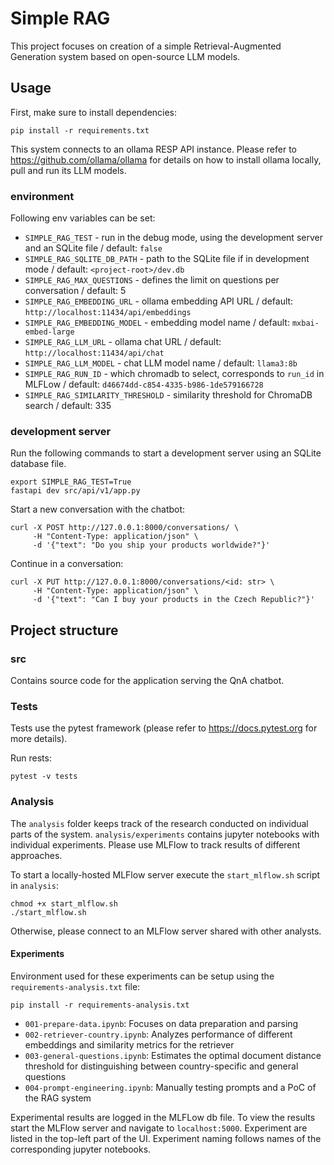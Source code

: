 # Simple RAG

This project focuses on creation of a simple Retrieval-Augmented Generation
system based on open-source LLM models.

## Usage

First, make sure to install dependencies:

```
pip install -r requirements.txt
```

This system connects to an ollama RESP API instance. Please refer
to https://github.com/ollama/ollama for details on how to install ollama
locally, pull and run its LLM models.

### environment

Following env variables can be set:

- `SIMPLE_RAG_TEST` - run in the debug mode, using the development server and an
  SQLite file / default: `false`
- `SIMPLE_RAG_SQLITE_DB_PATH` - path to the SQLite file if in development mode
  / default: `<project-root>/dev.db`
- `SIMPLE_RAG_MAX_QUESTIONS` - defines the limit on questions per conversation /
  default: 5
- `SIMPLE_RAG_EMBEDDING_URL` - ollama embedding API URL /
  default: `http://localhost:11434/api/embeddings`
- `SIMPLE_RAG_EMBEDDING_MODEL` - embedding model name /
  default: `mxbai-embed-large`
- `SIMPLE_RAG_LLM_URL` - ollama chat URL /
  default: `http://localhost:11434/api/chat`
- `SIMPLE_RAG_LLM_MODEL` - chat LLM model name / default: `llama3:8b`
- `SIMPLE_RAG_RUN_ID` - which chromadb to select, corresponds to `run_id` in
  MLFLow / default: `d46674dd-c854-4335-b986-1de579166728`
- `SIMPLE_RAG_SIMILARITY_THRESHOLD` - similarity threshold for ChromaDB search /
  default: 335

### development server

Run the following commands to start a development server using an SQLite
database file.

```
export SIMPLE_RAG_TEST=True
fastapi dev src/api/v1/app.py
```

Start a new conversation with the chatbot:

```
curl -X POST http://127.0.0.1:8000/conversations/ \
     -H "Content-Type: application/json" \
     -d '{"text": "Do you ship your products worldwide?"}'
```

Continue in a conversation:

```
curl -X PUT http://127.0.0.1:8000/conversations/<id: str> \
     -H "Content-Type: application/json" \
     -d '{"text": "Can I buy your products in the Czech Republic?"}'
```

## Project structure

### src

Contains source code for the application serving the QnA chatbot.

### Tests

Tests use the pytest framework (please refer to https://docs.pytest.org for more
details).

Run rests:

```
pytest -v tests
```

### Analysis

The `analysis` folder keeps track of the research conducted on individual parts
of the system. `analysis/experiments` contains jupyter notebooks with
individual experiments. Please use MLFlow to track results of different
approaches.

To start a locally-hosted MLFlow server execute the `start_mlflow.sh` script
in `analysis`:

```
chmod +x start_mlflow.sh
./start_mlflow.sh
```

Otherwise, please connect to an MLFlow server shared with other analysts.

#### Experiments

Environment used for these experiments can be setup using
the `requirements-analysis.txt` file:

```
pip install -r requirements-analysis.txt
```

- `001-prepare-data.ipynb`: Focuses on data preparation and parsing
- `002-retriever-country.ipynb`: Analyzes performance of different embeddings
  and similarity metrics for the retriever
- `003-general-questions.ipynb`: Estimates the optimal document distance
  threshold for distinguishing between country-specific and general questions
- `004-prompt-engineering.ipynb`: Manually testing prompts and a PoC of the RAG
  system

Experimental results are logged in the MLFLow db file. To view the results start
the MLFlow server and navigate to `localhost:5000`. Experiment are listed in the
top-left part of the UI. Experiment naming follows names of the corresponding
jupyter notebooks.